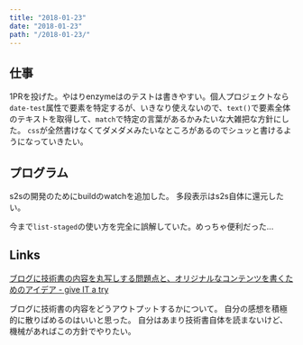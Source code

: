 ```yaml
---
title: "2018-01-23"
date: "2018-01-23"
path: "/2018-01-23/"
---
```


## 仕事

1PRを投げた。やはりenzymeはのテストは書きやすい。個人プロジェクトなら`date-test`属性で要素を特定するが、いきなり使えないので、`text()`で要素全体のテキストを取得して、`match`で特定の言葉があるかみたいな大雑把な方針にした。
`css`が全然書けなくてダメダメみたいなところがあるのでシュッと書けるようになっていきたい。

## プログラム

s2sの開発のためにbuildのwatchを追加した。
多段表示はs2s自体に還元したい。

今まで`list-staged`の使い方を完全に誤解していた。めっちゃ便利だった...

## Links

[ブログに技術書の内容を丸写しする問題点と、オリジナルなコンテンツを書くためのアイデア - give IT a try](http://blog.jnito.com/entry/2018/01/23/075856)

ブログに技術書の内容をどうアウトプットするかについて。
自分の感想を積極的に散りばめるのはいいと思った。
自分はあまり技術書自体を読まないけど、機械があればこの方針でやりたい。
